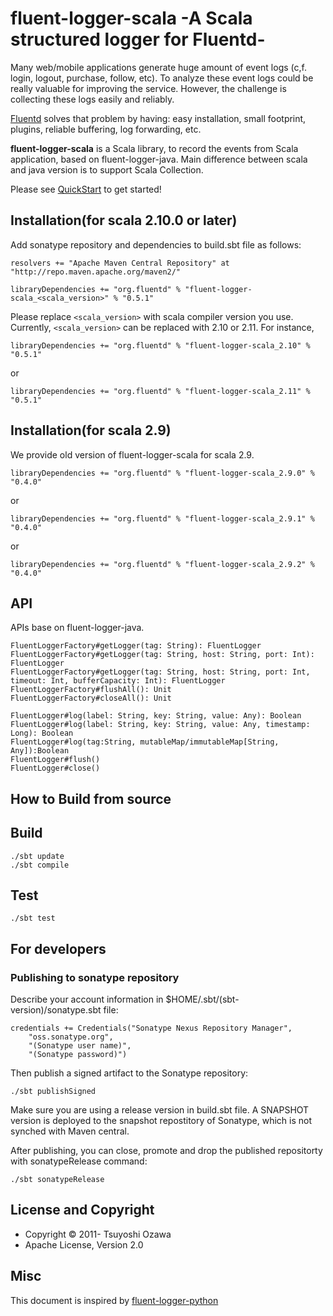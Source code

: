 # fluent-logger-scala -A Scala structured logger for Fluentd-

Many web/mobile applications generate huge amount of event logs (c,f. login, logout, purchase, follow, etc). To analyze these event logs could be really valuable for improving the service. However, the challenge is collecting these logs easily and reliably.


[Fluentd](http://github.com/fluent/fluentd) solves that problem by having: easy installation, small footprint, plugins, reliable buffering, log forwarding, etc.

**fluent-logger-scala** is a Scala library, to record the events from Scala application,  based on fluent-logger-java.
Main difference between scala and java version is to support Scala Collection.

Please see [QuickStart](https://github.com/oza/fluent-logger-scala/wiki/QuickStart) to get started!

## Installation(for scala 2.10.0 or later)

Add sonatype repository and dependencies to build.sbt file as follows:

    resolvers += "Apache Maven Central Repository" at "http://repo.maven.apache.org/maven2/"
    
    libraryDependencies += "org.fluentd" % "fluent-logger-scala_<scala_version>" % "0.5.1"
    

Please replace ```<scala_version>``` with scala compiler version you use.
Currently, ```<scala_version>``` can be replaced with 2.10 or 2.11.
For instance,

    libraryDependencies += "org.fluentd" % "fluent-logger-scala_2.10" % "0.5.1"

or

    libraryDependencies += "org.fluentd" % "fluent-logger-scala_2.11" % "0.5.1"

## Installation(for scala 2.9)

We provide old version of fluent-logger-scala for scala 2.9.


    libraryDependencies += "org.fluentd" % "fluent-logger-scala_2.9.0" % "0.4.0"

or

    libraryDependencies += "org.fluentd" % "fluent-logger-scala_2.9.1" % "0.4.0"

or

    libraryDependencies += "org.fluentd" % "fluent-logger-scala_2.9.2" % "0.4.0"



## API

APIs base on fluent-logger-java.

    FluentLoggerFactory#getLogger(tag: String): FluentLogger
    FluentLoggerFactory#getLogger(tag: String, host: String, port: Int): FluentLogger
    FluentLoggerFactory#getLogger(tag: String, host: String, port: Int, timeout: Int, bufferCapacity: Int): FluentLogger
    FluentLoggerFactory#flushAll(): Unit
    FluentLoggerFactory#closeAll(): Unit

    FluentLogger#log(label: String, key: String, value: Any): Boolean
    FluentLogger#log(label: String, key: String, value: Any, timestamp: Long): Boolean
    FluentLogger#log(tag:String, mutableMap/immutableMap[String, Any]):Boolean
    FluentLogger#flush()
    FluentLogger#close()

## How to Build from source


## Build

    ./sbt update
    ./sbt compile

## Test

    ./sbt test

## For developers

### Publishing to sonatype repository

Describe your account information in $HOME/.sbt/(sbt-version)/sonatype.sbt file:

    credentials += Credentials("Sonatype Nexus Repository Manager",
        "oss.sonatype.org",
        "(Sonatype user name)",
        "(Sonatype password)")

Then publish a signed artifact to the Sonatype repository:

    ./sbt publishSigned

Make sure you are using a release version in build.sbt file. A SNAPSHOT version is deployed to the snapshot repostitory of Sonatype, which is not synched with Maven central. 

After publishing, you can close, promote and drop the published repositorty with sonatypeRelease command:

    ./sbt sonatypeRelease


## License and Copyright

* Copyright © 2011- Tsuyoshi Ozawa
* Apache License, Version 2.0

## Misc

This document is inspired by [fluent-logger-python](https://github.com/fluent/fluent-logger-python)
